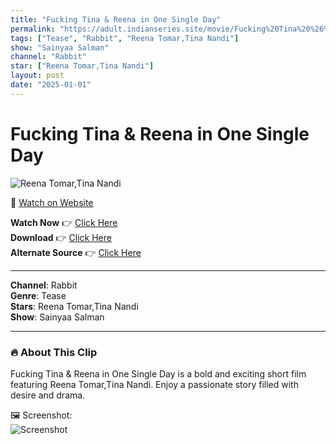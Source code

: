 ```yaml
---
title: "Fucking Tina & Reena in One Single Day"
permalink: "https://adult.indianseries.site/movie/Fucking%20Tina%20%26%20Reena%20in%20One%20Single%20Day"
tags: ["Tease", "Rabbit", "Reena Tomar,Tina Nandi"]
show: "Sainyaa Salman"
channel: "Rabbit"
star: ["Reena Tomar,Tina Nandi"]
layout: post
date: "2025-01-01"
---
```


# Fucking Tina & Reena in One Single Day

![Reena Tomar,Tina Nandi](https://shorts.desisins.com/wp-content/uploads/2024/10/Tina-DesiSins.com_.jpg)

🔗 [Watch on Website](https://adult.indianseries.site/movie/Fucking%20Tina%20%26%20Reena%20in%20One%20Single%20Day)

**Watch Now** 👉 [Click Here](https://adult.indianseries.site/movie/Fucking%20Tina%20%26%20Reena%20in%20One%20Single%20Day)  
**Download** 👉 [Click Here](https://adult.indianseries.site/movie/Fucking%20Tina%20%26%20Reena%20in%20One%20Single%20Day)  
**Alternate Source** 👉 [Click Here](https://adult.indianseries.site/movie/Fucking%20Tina%20%26%20Reena%20in%20One%20Single%20Day)

---

**Channel**: Rabbit  
**Genre**: Tease  
**Stars**: Reena Tomar,Tina Nandi  
**Show**: Sainyaa Salman

---

### 🔥 About This Clip

Fucking Tina & Reena in One Single Day is a bold and exciting short film featuring Reena Tomar,Tina Nandi. Enjoy a passionate story filled with desire and drama.
 
🖼️ Screenshot:  
![Screenshot](https://shorts.desisins.com/wp-content/uploads/2024/10/Tina-DesiSins.com_.jpg)
